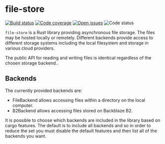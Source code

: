 # file-store

[![Build status](https://github.com/FractalBrew/file-store-rs/workflows/Checks/badge.svg)](https://github.com/FractalBrew/file-store-rs/actions)
[![Code coverage](https://img.shields.io/coveralls/github/FractalBrew/file-store-rs)](https://coveralls.io/github/FractalBrew/file-store-rs?branch=master)
[![Open issues](https://img.shields.io/github/issues-raw/FractalBrew/file-store-rs)](https://github.com/FractalBrew/file-store-rs/issues)
![Code status](https://img.shields.io/badge/status-pre--alpha-red)

`file-store` is a Rust library providing asynchronous file storage. The files may be hosted locally or remotely. Different backends provide access to different storage systems including the local filesystem and storage in various cloud providers.

The public API for reading and writing files is identical regardless of the chosen storage backend..

## Backends

The currently provided backends are:

* FileBackend allows accessing files within a directory on the local computer.
* B2Backend allows accessing files stored on Backblaze B2.

It is possible to choose which backends are included in the library based on cargo features. The default is to include all backends and so in order to reduce the set you must disable the default features and then list all of the backends you want.
